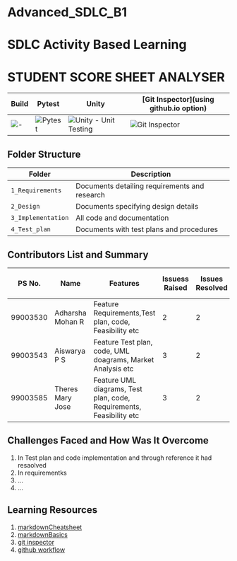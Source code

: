 # Advanced_SDLC_B1

# SDLC Activity Based Learning

# STUDENT SCORE SHEET ANALYSER


Build | Pytest | Unity | [Git Inspector](using github.io option)
------|----------|-------|--------------
![-](Badgelink) | ![Pytest](Badgelink) | ![Unity - Unit Testing](Badgelink) | ![Git Inspector](Badgelink) |






## Folder Structure
Folder             | Description
-------------------| -----------------------------------------
`1_Requirements`   | Documents detailing requirements and research
`2_Design`         | Documents specifying design details
`3_Implementation` | All code and documentation
`4_Test_plan`      | Documents with test plans and procedures

## Contributors List and Summary

PS No. |  Name   |    Features    | Issuess Raised |Issues Resolved|No Test Cases|Test Case Pass
-------|---------|----------------|----------------|---------------|-------------|--------------
99003530 | Adharsha Mohan R  | Feature Requirements,Test plan, code, Feasibility etc    | 2    | 2   |X No   |X No     
99003543 | Aiswarya P S  | Feature Test plan, code, UML doagrams, Market Analysis etc    | 3   | 2   |X No   |X No  
99003585 | Theres Mary Jose  | Feature UML diagrams, Test plan, code, Requirements, Feasibility etc    | 3    | 2   |X No   |X No 

## Challenges Faced and How Was It Overcome

1. In Test plan  and code implementation and through reference it had resaolved
2. In  requirementks 
3. ...
4. ...

## Learning Resources
1. [markdownCheatsheet](https://github.com/adam-p/markdown-here/wiki/Markdown-Cheatsheet)
2. [markdownBasics](https://guides.github.com/features/mastering-markdown/)
3. [git inspector](https://github.com/ejwa/gitinspector.git)
4. [github workflow](https://docs.github.com/en/actions/learn-github-action)
